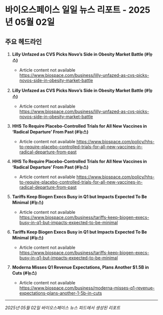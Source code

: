 # 바이오스페이스 일일 뉴스 리포트 - 2025년 05월 02일


## 주요 헤드라인

1. **Lilly Unfazed as CVS Picks Novo’s Side in Obesity Market Battle (#뉴스)**
   - Article content not available
   <https://www.biospace.com/business/lilly-unfazed-as-cvs-picks-novos-side-in-obesity-market-battle>

2. **Lilly Unfazed as CVS Picks Novo’s Side in Obesity Market Battle (#뉴스)**
   - Article content not available
   <https://www.biospace.com/business/lilly-unfazed-as-cvs-picks-novos-side-in-obesity-market-battle>

3. **HHS To Require Placebo-Controlled Trials for All New Vaccines in ‘Radical Departure’ From Past (#뉴스)**
   - Article content not available
   <https://www.biospace.com/policy/hhs-to-require-placebo-controlled-trials-for-all-new-vaccines-in-radical-departure-from-past>

4. **HHS To Require Placebo-Controlled Trials for All New Vaccines in ‘Radical Departure’ From Past (#뉴스)**
   - Article content not available
   <https://www.biospace.com/policy/hhs-to-require-placebo-controlled-trials-for-all-new-vaccines-in-radical-departure-from-past>

5. **Tariffs Keep Biogen Execs Busy in Q1 but Impacts Expected To Be Minimal (#뉴스)**
   - Article content not available
   <https://www.biospace.com/business/tariffs-keep-biogen-execs-busy-in-q1-but-impacts-expected-to-be-minimal>

6. **Tariffs Keep Biogen Execs Busy in Q1 but Impacts Expected To Be Minimal (#뉴스)**
   - Article content not available
   <https://www.biospace.com/business/tariffs-keep-biogen-execs-busy-in-q1-but-impacts-expected-to-be-minimal>

7. **Moderna Misses Q1 Revenue Expectations, Plans Another $1.5B in Cuts (#뉴스)**
   - Article content not available
   <https://www.biospace.com/business/moderna-misses-q1-revenue-expectations-plans-another-1-5b-in-cuts>


---
*2025년 05월 02일 바이오스페이스 뉴스 피드에서 생성된 리포트*